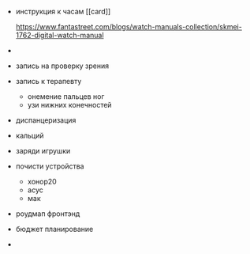 - инструкция к часам [[card]]
  
  https://www.fantastreet.com/blogs/watch-manuals-collection/skmei-1762-digital-watch-manual
-
- запись на проверку зрения
- запись к терапевту
	- онемение пальцев ног
	- узи нижних конечностей
- диспанцеризация
- кальций
- заряди игрушки
- почисти устройства
	- хонор20
	- асус
	- мак
- роудмап фронтэнд
- бюджет планирование
-